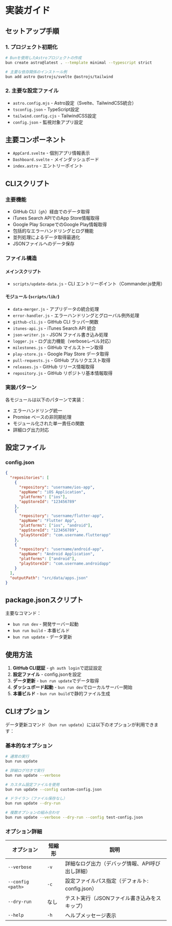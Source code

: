 # 実装ガイド

## セットアップ手順

### 1. プロジェクト初期化

```bash
# Bunを使用したAstroプロジェクトの作成
bun create astro@latest . --template minimal --typescript strict

# 主要な依存関係のインストール例
bun add astro @astrojs/svelte @astrojs/tailwind
```

### 2. 主要な設定ファイル

- `astro.config.mjs` - Astro設定（Svelte、TailwindCSS統合）
- `tsconfig.json` - TypeScript設定
- `tailwind.config.cjs` - TailwindCSS設定
- `config.json` - 監視対象アプリ設定

## 主要コンポーネント

- `AppCard.svelte` - 個別アプリ情報表示
- `Dashboard.svelte` - メインダッシュボード
- `index.astro` - エントリーポイント

## CLIスクリプト

### 主要機能

- GitHub CLI（`gh`）経由でのデータ取得
- iTunes Search APIでのApp Store情報取得
- Google Play ScrapeでのGoogle Play情報取得
- 包括的なエラーハンドリングとログ機能
- 並列処理によるデータ取得最適化
- JSONファイルへのデータ保存

### ファイル構造

#### メインスクリプト

- `scripts/update-data.js` - CLI エントリーポイント（Commander.js使用）

#### モジュール (`scripts/lib/`)

- `data-merger.js` - アプリデータの統合処理
- `error-handler.js` - エラーハンドリングとグローバル例外処理
- `github-cli.js` - GitHub CLI ラッパー関数
- `itunes-api.js` - iTunes Search API 統合
- `json-writer.js` - JSON ファイル書き込み処理
- `logger.js` - ログ出力機能（verboseレベル対応）
- `milestones.js` - GitHub マイルストーン取得
- `play-store.js` - Google Play Store データ取得
- `pull-requests.js` - GitHub プルリクエスト取得
- `releases.js` - GitHub リリース情報取得
- `repository.js` - GitHub リポジトリ基本情報取得

### 実装パターン

各モジュールは以下のパターンで実装：

- エラーハンドリング統一
- Promise ベースの非同期処理
- モジュール化された単一責任の関数
- 詳細ログ出力対応

## 設定ファイル

### config.json

```json
{
  "repositories": [
    {
      "repository": "username/ios-app",
      "appName": "iOS Application",
      "platforms": ["ios"],
      "appStoreId": "123456789"
    },
    {
      "repository": "username/flutter-app",
      "appName": "Flutter App",
      "platforms": ["ios", "android"],
      "appStoreId": "123456789",
      "playStoreId": "com.username.flutterapp"
    },
    {
      "repository": "username/android-app",
      "appName": "Android Application",
      "platforms": ["android"],
      "playStoreId": "com.username.androidapp"
    }
  ],
  "outputPath": "src/data/apps.json"
}
```

## package.jsonスクリプト

主要なコマンド：

- `bun run dev` - 開発サーバー起動
- `bun run build` - 本番ビルド
- `bun run update` - データ更新

## 使用方法

1. **GitHub CLI認証** - `gh auth login`で認証設定
2. **設定ファイル** - config.jsonを設定
3. **データ更新** - `bun run update`でデータ取得
4. **ダッシュボード起動** - `bun run dev`でローカルサーバー開始
5. **本番ビルド** - `bun run build`で静的ファイル生成

## CLIオプション

データ更新コマンド（`bun run update`）には以下のオプションが利用できます：

### 基本的なオプション

```bash
# 通常の実行
bun run update

# 詳細ログ付きで実行
bun run update --verbose

# カスタム設定ファイルを使用
bun run update --config custom-config.json

# ドライラン（ファイル保存なし）
bun run update --dry-run

# 複数オプションの組み合わせ
bun run update --verbose --dry-run --config test-config.json
```

### オプション詳細

| オプション        | 短縮形 | 説明                                            |
| ----------------- | ------ | ----------------------------------------------- |
| `--verbose`       | `-v`   | 詳細なログ出力（デバッグ情報、API呼び出し詳細） |
| `--config <path>` | `-c`   | 設定ファイルパス指定（デフォルト: config.json） |
| `--dry-run`       | なし   | テスト実行（JSONファイル書き込みをスキップ）    |
| `--help`          | `-h`   | ヘルプメッセージ表示                            |
